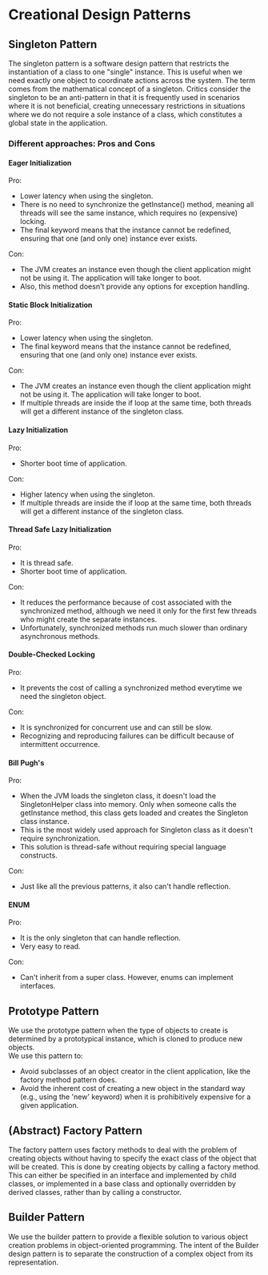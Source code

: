 # Creational Design Patterns

## Singleton Pattern
The singleton pattern is a software design pattern that restricts the instantiation of a class to one "single" instance.
This is useful when we need exactly one object to coordinate actions across the system. The term comes from the mathematical concept of a singleton.
Critics consider the singleton to be an anti-pattern in that it is frequently used in scenarios where it is not beneficial, creating unnecessary
restrictions in situations where we do not require a sole instance of a class, which constitutes a global state in the application.

### Different approaches: Pros and Cons

#### Eager Initialization
Pro:
- Lower latency when using the singleton.
- There is no need to synchronize the getInstance() method, meaning all threads will see the same instance, which requires no (expensive) locking.
- The final keyword means that the instance cannot be redefined, ensuring that one (and only one) instance ever exists.

Con:
- The JVM creates an instance even though the client application might not be using it. The application will take longer to boot.
- Also, this method doesn't provide any options for exception handling.

#### Static Block Initialization
Pro:
- Lower latency when using the singleton.
- The final keyword means that the instance cannot be redefined, ensuring that one (and only one) instance ever exists.

Con:
- The JVM creates an instance even though the client application might not be using it. The application will take longer to boot.
- If multiple threads are inside the if loop at the same time, both threads will get a different instance of the singleton class.

#### Lazy Initialization
Pro:
- Shorter boot time of application.

Con:
- Higher latency when using the singleton.
- If multiple threads are inside the if loop at the same time, both threads will get a different instance of the singleton class.

#### Thread Safe Lazy Initialization
Pro:
- It is thread safe.
- Shorter boot time of application.

Con:
- It reduces the performance because of cost associated with the synchronized method, although we need it only for the first few threads who might create the separate instances.
- Unfortunately, synchronized methods run much slower than ordinary asynchronous methods.

#### Double-Checked Locking
Pro:
- It prevents the cost of calling a synchronized method everytime we need the singleton object.

Con:
- It is synchronized for concurrent use and can still be slow.
- Recognizing and reproducing failures can be difficult because of intermittent occurrence.

#### Bill Pugh's
Pro:
- When the JVM loads the singleton class, it doesn't load the SingletonHelper class into memory. Only when someone calls the getInstance method, this class gets loaded and creates the Singleton class instance.
- This is the most widely used approach for Singleton class as it doesn't require synchronization.
- This solution is thread-safe without requiring special language constructs.

Con:
- Just like all the previous patterns, it also can't handle reflection.

#### ENUM
Pro:
- It is the only singleton that can handle reflection.
- Very easy to read.

Con:
- Can't inherit from a super class. However, enums can implement interfaces.

## Prototype Pattern
We use the prototype pattern when the type of objects to create is determined by a prototypical instance, which is cloned to produce new objects.  
We use this pattern to:
- Avoid subclasses of an object creator in the client application, like the factory method pattern does.
- Avoid the inherent cost of creating a new object in the standard way (e.g., using the 'new' keyword) when it is prohibitively expensive for a given application.

## (Abstract) Factory Pattern
The factory pattern uses factory methods to deal with the problem of creating objects without having to specify the exact class of the object that will be created.
This is done by creating objects by calling a factory method. This can either be specified in an interface and implemented by child classes, or implemented in a base class and
optionally overridden by derived classes, rather than by calling a constructor.

## Builder Pattern
We use the builder pattern to provide a flexible solution to various object creation problems in object-oriented programming.
The intent of the Builder design pattern is to separate the construction of a complex object from its representation.

